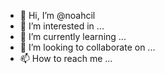 - 👋 Hi, I’m @noahcil
- 👀 I’m interested in ...
- 🌱 I’m currently learning ...
- 💞️ I’m looking to collaborate on ...
- 📫 How to reach me ...

<!---
noahcil/noahcil is a ✨ special ✨ repository because its `README.md` (this file) appears on your GitHub profile.
You can click the Preview link to take a look at your changes.
--->
